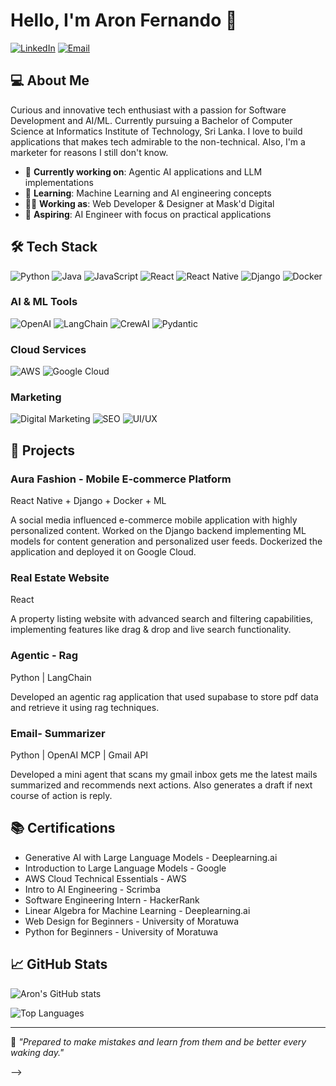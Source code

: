 # Hello, I'm Aron Fernando 👋

[![LinkedIn](https://img.shields.io/badge/LinkedIn-0077B5?style=for-the-badge&logo=linkedin&logoColor=white)](https://www.linkedin.com/in/aron-fernando-704835129/)
[![Email](https://img.shields.io/badge/Email-D14836?style=for-the-badge&logo=gmail&logoColor=white)](mailto:aronfernando39@gmail.com)

## 💻 About Me

Curious and innovative tech enthusiast with a passion for Software Development and AI/ML. Currently pursuing a Bachelor of Computer Science at Informatics Institute of Technology, Sri Lanka. I love to build applications that makes tech admirable to the non-technical. Also, I'm a marketer for reasons I still don't know.

- 🔭 **Currently working on**: Agentic AI applications and LLM implementations
- 🌱 **Learning**: Machine Learning and AI engineering concepts
- 👨‍💻 **Working as**: Web Developer & Designer at Mask'd Digital
- 🚀 **Aspiring**: AI Engineer with focus on practical applications

## 🛠️ Tech Stack

![Python](https://img.shields.io/badge/Python-3776AB?style=for-the-badge&logo=python&logoColor=white)
![Java](https://img.shields.io/badge/Java-ED8B00?style=for-the-badge&logo=openjdk&logoColor=white)
![JavaScript](https://img.shields.io/badge/JavaScript-F7DF1E?style=for-the-badge&logo=javascript&logoColor=black)
![React](https://img.shields.io/badge/React-20232A?style=for-the-badge&logo=react&logoColor=61DAFB)
![React Native](https://img.shields.io/badge/React_Native-20232A?style=for-the-badge&logo=react&logoColor=61DAFB)
![Django](https://img.shields.io/badge/Django-092E20?style=for-the-badge&logo=django&logoColor=white)
![Docker](https://img.shields.io/badge/Docker-2496ED?style=for-the-badge&logo=docker&logoColor=white)

### AI & ML Tools
![OpenAI](https://img.shields.io/badge/OpenAI-412991?style=for-the-badge&logo=openai&logoColor=white)
![LangChain](https://img.shields.io/badge/LangChain-3178C6?style=for-the-badge&logoColor=white)
![CrewAI](https://img.shields.io/badge/CrewAI-4285F4?style=for-the-badge&logoColor=white)
![Pydantic](https://img.shields.io/badge/Pydantic-E92063?style=for-the-badge&logoColor=white)

### Cloud Services
![AWS](https://img.shields.io/badge/AWS-232F3E?style=for-the-badge&logo=amazon-aws&logoColor=white)
![Google Cloud](https://img.shields.io/badge/Google_Cloud-4285F4?style=for-the-badge&logo=google-cloud&logoColor=white)

### Marketing
![Digital Marketing](https://img.shields.io/badge/Digital_Marketing-FF6600?style=for-the-badge&logoColor=white)
![SEO](https://img.shields.io/badge/SEO-47A248?style=for-the-badge&logoColor=white)
![UI/UX](https://img.shields.io/badge/UI/UX_Design-0ACF83?style=for-the-badge&logo=figma&logoColor=white)

## 🚀 Projects

### Aura Fashion - Mobile E-commerce Platform 
React Native + Django + Docker + ML

A social media influenced e-commerce mobile application with highly personalized content. Worked on the Django backend implementing ML models for content generation and personalized user feeds. Dockerized the application and deployed it on Google Cloud.

### Real Estate Website 
React

A property listing website with advanced search and filtering capabilities, implementing features like drag & drop and live search functionality.

### Agentic - Rag 
Python | LangChain

Developed an agentic rag application that used supabase to store pdf data and retrieve it using rag techniques.

### Email- Summarizer
Python | OpenAI MCP | Gmail API

Developed a mini agent that scans my gmail inbox gets me the latest mails summarized and recommends next actions. Also generates a draft if next course of action is reply.

## 📚 Certifications

- Generative AI with Large Language Models - Deeplearning.ai
- Introduction to Large Language Models - Google
- AWS Cloud Technical Essentials - AWS
- Intro to AI Engineering - Scrimba
- Software Engineering Intern - HackerRank
- Linear Algebra for Machine Learning - Deeplearning.ai
- Web Design for Beginners - University of Moratuwa
- Python for Beginners - University of Moratuwa

## 📈 GitHub Stats

![Aron's GitHub stats](https://github-readme-stats.vercel.app/api?username=AronFdo&show_icons=true&theme=tokyonight)

![Top Languages](https://github-readme-stats.vercel.app/api/top-langs/?username=AronFdo&layout=compact&theme=tokyonight)

---

💬 *"Prepared to make mistakes and learn from them and be better every waking day."*

-->
